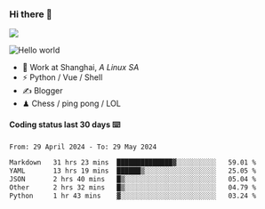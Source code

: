 ### Hi there 👋
![](https://komarev.com/ghpvc/?username=Xuhandsome)


<img src="https://github-readme-stats.vercel.app/api?username=XuHandsome&show_icons=true&theme=merko" alt="Hello world">

<br/>

- 🍻  Work at Shanghai, _A Linux SA_
- ⚡  Python / Vue / Shell
- ✍️  Blogger
- ♟  Chess / ping pong / LOL

#### Coding status last 30 days ⌨️

<!--START_SECTION:waka-->

```txt
From: 29 April 2024 - To: 29 May 2024

Markdown   31 hrs 23 mins  ██████████████▓░░░░░░░░░░   59.01 %
YAML       13 hrs 19 mins  ██████▒░░░░░░░░░░░░░░░░░░   25.05 %
JSON       2 hrs 40 mins   █▒░░░░░░░░░░░░░░░░░░░░░░░   05.04 %
Other      2 hrs 32 mins   █▒░░░░░░░░░░░░░░░░░░░░░░░   04.79 %
Python     1 hr 43 mins    ▓░░░░░░░░░░░░░░░░░░░░░░░░   03.24 %
```

<!--END_SECTION:waka-->
